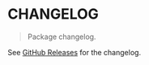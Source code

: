 # CHANGELOG

> Package changelog.

See [GitHub Releases](https://github.com/stdlib-js/math-base-special-log/releases) for the changelog.